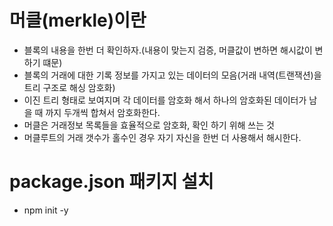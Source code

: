 # 머클(merkle)이란

- 블록의 내용을 한번 더 확인하자.(내용이 맞는지 검증, 머클값이 변하면 해시값이 변하기 떄문)
- 블록의 거래에 대한 기록 정보를 가지고 있는 데이터의 모음(거래 내역(트랜잭션)을 트리 구조로 해싱 암호화)
- 이진 트리 형태로 보여지며 각 데이터를 암호화 해서 하나의 암호화된 데이터가 남을 때 까지 두개씩 합쳐서 암호화한다.
- 머클은 거래정보 목록들을 효율적으로 암호화, 확인 하기 위해 쓰는 것
- 머클루트의 거래 갯수가 홀수인 경우 자기 자신을 한번 더 사용해서 해시한다.

# package.json 패키지 설치

- npm init -y
